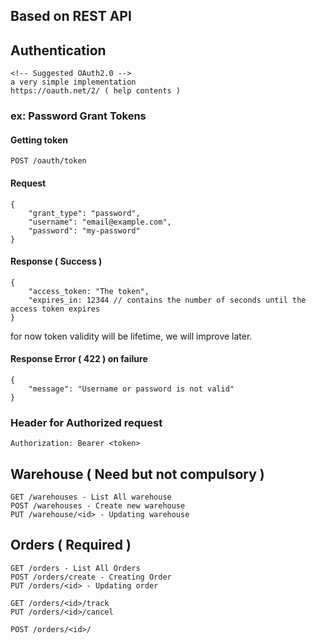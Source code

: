 ## Based on REST API

## Authentication
    <!-- Suggested OAuth2.0 -->
    a very simple implementation
    https://oauth.net/2/ ( help contents )

### ex: Password Grant Tokens
#### Getting token
    POST /oauth/token

#### Request
    {
        "grant_type": "password",
        "username": "email@example.com",
        "password": "my-password"
    }

#### Response ( Success )
    {
        "access_token: "The token",
        "expires_in: 12344 // contains the number of seconds until the access token expires
    }

for now token validity will be lifetime, we will improve later.

#### Response Error ( 422 ) on failure
    {
        "message": "Username or password is not valid"
    }



### Header for Authorized request
    Authorization: Bearer <token>


## Warehouse ( Need but not compulsory )
    GET /warehouses - List All warehouse
    POST /warehouses - Create new warehouse
    PUT /warehouse/<id> - Updating warehouse

## Orders ( Required )
    GET /orders - List All Orders
    POST /orders/create - Creating Order
    PUT /orders/<id> - Updating order

    GET /orders/<id>/track
    PUT /orders/<id>/cancel

    POST /orders/<id>/